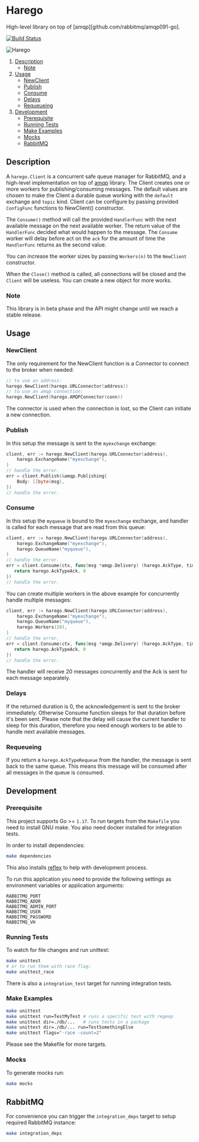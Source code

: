 # Harego

High-level library on top of [amqp][github.com/rabbitmq/amqp091-go].

[![Build Status](https://travis-ci.com/blokur/harego.svg?token=TM5LRGpEAwKms8UULFDi&branch=master)](https://travis-ci.com/blokur/harego)

![Harego](https://media.giphy.com/media/uNNsPzWVFzfuE/giphy.gif)

1. [Description](#description)
   - [Note](#note)
2. [Usage](#usage)
   - [NewClient](#new-client)
   - [Publish](#publish)
   - [Consume](#consume)
   - [Delays](#delays)
   - [Requeueing](#requeueing)
3. [Development](#development)
   - [Prerequisite](#prerequisite)
   - [Running Tests](#running_tests)
   - [Make Examples](#make_examples)
   - [Mocks](#mocks)
   - [RabbitMQ](#rabbitmq)

## Description

A `harego.Client` is a concurrent safe queue manager for RabbitMQ, and
a high-level implementation on top of [amqp](github.com/rabbitmq/amqp091-go)
library. The Client creates one or more workers for publishing/consuming
messages. The default values are chosen to make the Client a durable queue
working with the `default` exchange and `topic` kind. Client can be configure
by passing provided `ConfigFunc` functions to NewClient() constructor.

The `Consume()` method will call the provided `HandlerFunc` with the next
available message on the next available worker. The return value of the
`HandlerFunc` decided what would happen to the message. The `Consume` worker
will delay before act on the `ack` for the amount of time the `HandlerFunc`
returns as the second value.

You can increase the worker sizes by passing `Workers(n)` to the `NewClient`
constructor.

When the `Close()` method is called, all connections will be closed and the
`Client` will be useless. You can create a new object for more works.

### Note

This library is in beta phase and the API might change until we reach a stable
release.

## Usage

### NewClient

The only requirement for the NewClient function is a Connector to connect to the
broker when needed:

```go
// to use an address:
harego.NewClient(harego.URLConnector(address))
// to use an amqp connection:
harego.NewClient(harego.AMQPConnector(conn))
```

The connector is used when the connection is lost, so the Client can initiate a
new connection.

### Publish

In this setup the message is sent to the `myexchange` exchange:

```go
client, err := harego.NewClient(harego.URLConnector(address),
    harego.ExchangeName("myexchange"),
)
// handle the error.
err = client.Publish(&amqp.Publishing{
    Body: []byte(msg),
})
// handle the error.
```

### Consume

In this setup the `myqueue` is bound to the `myexchange` exchange, and handler
is called for each message that are read from this queue:

```go
client, err := harego.NewClient(harego.URLConnector(address),
    harego.ExchangeName("myexchange"),
    harego.QueueName("myqueue"),
)
// handle the error.
err = client.Consume(ctx, func(msg *amqp.Delivery) (harego.AckType, time.Duration) {
   return harego.AckTypeAck, 0
})
// handle the error.
```

You can create multiple workers in the above example for concurrently handle
multiple messages:

```go
client, err := harego.NewClient(harego.URLConnector(address),
    harego.ExchangeName("myexchange"),
    harego.QueueName("myqueue"),
    harego.Workers(20),
)
// handle the error.
err = client.Consume(ctx, func(msg *amqp.Delivery) (harego.AckType, time.Duration) {
   return harego.AckTypeAck, 0
})
// handle the error.
```

The handler will receive 20 messages concurrently and the Ack is sent for each
message separately.

### Delays

If the returned duration is 0, the acknowledgement is sent to the broker
immediately. Otherwise Consume function sleeps for that duration before it's
been sent. Please note that the delay will cause the current handler to sleep
for this duration, therefore you need enough workers to be able to handle next
available messages.

### Requeueing

If you return a `harego.AckTypeRequeue` from the handler, the message is sent
back to the same queue. This means this message will be consumed after all
messages in the queue is consumed.

## Development

### Prerequisite

This project supports Go >= `1.17`. To run targets from the `Makefile` you need
to install GNU make. You also need docker installed for integration tests.

In order to install dependencies:

```bash
make dependencies
```

This also installs [reflex][reflex] to help with development process.

To run this application you need to provide the following settings as
environment variables or application arguments:

```
RABBITMQ_PORT
RABBITMQ_ADDR
RABBITMQ_ADMIN_PORT
RABBITMQ_USER
RABBITMQ_PASSWORD
RABBITMQ_VH
```

### Running Tests

To watch for file changes and run unittest:

```bash
make unittest
# or to run them with race flag:
make unittest_race
```

There is also a `integration_test` target for running integration tests.

### Make Examples

```bash
make unittest
make unittest run=TestMyTest # runs a specific test with regexp
make unittest dir=./db/...   # runs tests in a package
make unittest dir=./db/... run=TestSomethingElse
make unittest flags="-race -count=2"
```

Please see the Makefile for more targets.

### Mocks

To generate mocks run:

```bash
make mocks
```

## RabbitMQ

For convenience you can trigger the `integration_deps` target to setup required
RabbitMQ instance:

```bash
make integration_deps
```

[reflex]: https://github.com/cespare/reflex
[amqp]: https://github.com/rabbitmq/amqp091-go
